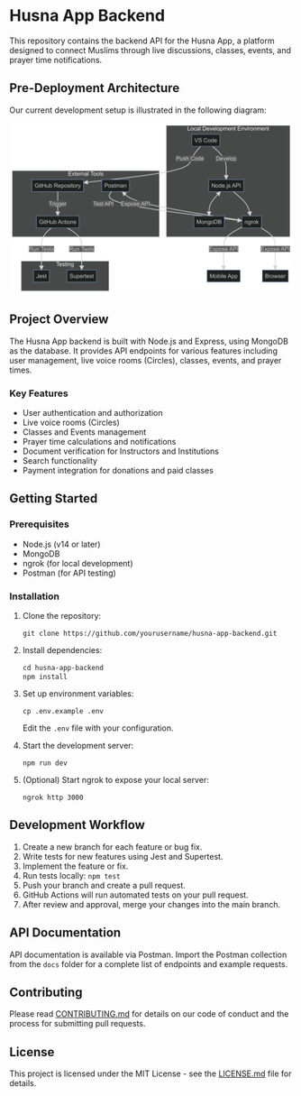 # Husna App Backend

This repository contains the backend API for the Husna App, a platform designed to connect Muslims through live discussions, classes, events, and prayer time notifications.

## Pre-Deployment Architecture

Our current development setup is illustrated in the following diagram:

![Pre-Deployment Architecture](./assets/developmentArchitecture.png)

## Project Overview

The Husna App backend is built with Node.js and Express, using MongoDB as the database. It provides API endpoints for various features including user management, live voice rooms (Circles), classes, events, and prayer times.

### Key Features

- User authentication and authorization
- Live voice rooms (Circles)
- Classes and Events management
- Prayer time calculations and notifications
- Document verification for Instructors and Institutions
- Search functionality
- Payment integration for donations and paid classes

## Getting Started

### Prerequisites

- Node.js (v14 or later)
- MongoDB
- ngrok (for local development)
- Postman (for API testing)

### Installation

1. Clone the repository:
   ```
   git clone https://github.com/yourusername/husna-app-backend.git
   ```

2. Install dependencies:
   ```
   cd husna-app-backend
   npm install
   ```

3. Set up environment variables:
   ```
   cp .env.example .env
   ```
   Edit the `.env` file with your configuration.

4. Start the development server:
   ```
   npm run dev
   ```

5. (Optional) Start ngrok to expose your local server:
   ```
   ngrok http 3000
   ```

## Development Workflow

1. Create a new branch for each feature or bug fix.
2. Write tests for new features using Jest and Supertest.
3. Implement the feature or fix.
4. Run tests locally: `npm test`
5. Push your branch and create a pull request.
6. GitHub Actions will run automated tests on your pull request.
7. After review and approval, merge your changes into the main branch.

## API Documentation

API documentation is available via Postman. Import the Postman collection from the `docs` folder for a complete list of endpoints and example requests.

## Contributing

Please read [CONTRIBUTING.md](CONTRIBUTING.md) for details on our code of conduct and the process for submitting pull requests.

## License

This project is licensed under the MIT License - see the [LICENSE.md](LICENSE.md) file for details.